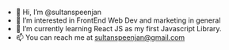 - 👋 Hi, I’m @sultanspeenjan
- 👀 I’m interested in FrontEnd Web Dev and marketing in general
- 🌱 I’m currently learning React JS as my first Javascript Library. 
- 📫 You can reach me at sultanspeenjan@gmail.com

<!---
sultanspeenjan/sultanspeenjan is a ✨ special ✨ repository because its `README.md` (this file) appears on your GitHub profile.
You can click the Preview link to take a look at your changes.
--->
